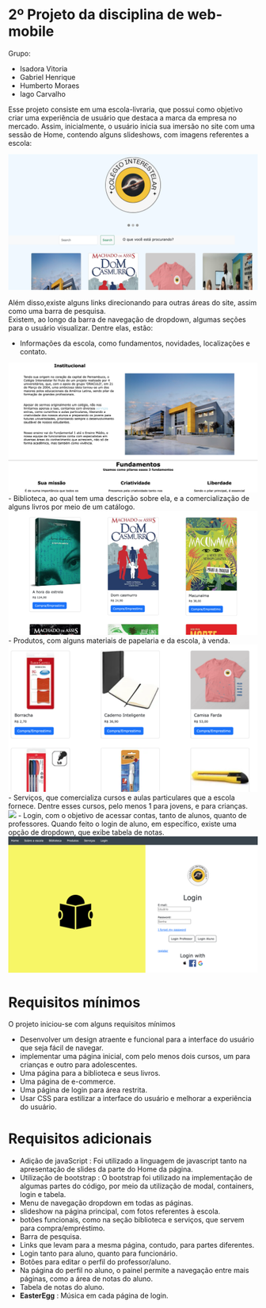 # 2º Projeto da disciplina de web-mobile

Grupo: 
- Isadora Vitoria <br/>
- Gabriel Henrique <br/>
- Humberto Moraes <br/>
- Iago Carvalho <br/>
       
Esse projeto consiste em uma escola-livraria, que possui como objetivo criar uma experiência de usuário que destaca a marca da empresa no mercado. Assim, inicialmente, o usuário inicia sua imersão no site com uma sessão de Home, contendo alguns slideshows, com imagens referentes a escola:
  
<img src = "https://github.com/isadoravrx/proj2_web_mobile/blob/main/screenshots/home.png">

Além disso,existe alguns links direcionando para outras áreas do site, assim como uma barra de pesquisa.<br/>
  Existem, ao longo da barra de navegação de dropdown, algumas seções para o usuário visualizar. Dentre elas, estão:
  - Informações da escola, como fundamentos, novidades, localizações e contato.<br/>
  <img src = "https://github.com/isadoravrx/proj2_web_mobile/blob/main/screenshots/sobre_escola.png">
  - Biblioteca, ao qual tem uma descrição sobre ela, e a comercialização de alguns livros por meio de um catálogo.<br/>
  <img src = "https://github.com/isadoravrx/proj2_web_mobile/blob/main/screenshots/biblioteca.png">
  - Produtos, com alguns materiais de papelaria e da escola, à venda.<br/>
  <img src = "https://github.com/isadoravrx/proj2_web_mobile/blob/main/screenshots/produtos.png">
  - Serviços, que comercializa cursos e aulas particulares que a escola fornece. Dentre esses cursos, pelo menos 1 para jovens, e para crianças.<br/>
  <img src = "https://github.com/isadoravrx/proj2_web_mobile/blob/main/screenshots/servi%C3%A7os.png">
  - Login, com o objetivo de acessar contas, tanto de alunos, quanto de professores. Quando feito o login de aluno, em específico, existe uma opção
  de dropdown, que exibe tabela de notas.
  <img src = "https://github.com/isadoravrx/proj2_web_mobile/blob/main/screenshots/login.png">
  
# Requisitos mínimos

O projeto iniciou-se com alguns requisitos mínimos  

- Desenvolver um design atraente e funcional para a interface do usuário que seja fácil de navegar.
- implementar uma página inicial, com pelo menos dois cursos, um para crianças e outro para adolescentes.
- Uma página para a biblioteca e seus livros.
- Uma página de e-commerce.
- Uma página de login para área restrita. 
- Usar CSS para estilizar a interface do usuário e melhorar a experiência do usuário.

# Requisitos adicionais 
- Adição de javaScript : Foi utilizado a linguagem de javascript tanto na apresentação de slides da parte do Home da página.
- Utilização de bootstrap :  O bootstrap foi utilizado na implementação de algumas partes do código, por meio da utilização de modal, containers, login e tabela.
- Menu de navegação dropdown em todas as páginas. 
- slideshow na página principal, com fotos referentes à escola.
- botões funcionais, como na seção biblioteca e serviços, que servem para compra/empréstimo. 
- Barra de pesquisa.
- Links que levam para a mesma página, contudo, para partes diferentes.
- Login tanto para aluno, quanto para funcionário.
- Botões para editar o perfil do professor/aluno.
- Na página do perfil no aluno, o painel permite a navegação entre mais páginas, como a área de notas do aluno.
- Tabela de notas do aluno.   
- **EasterEgg** : Música em cada página de login.




